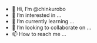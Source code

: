 - 👋 Hi, I’m @chinkurobo
- 👀 I’m interested in ...
- 🌱 I’m currently learning ...
- 💞️ I’m looking to collaborate on ...
- 📫 How to reach me ...

<!---
chinkurobo/chinkurobo is a ✨ special ✨ repository because its `README.md` (this file) appears on your GitHub profile.
You can click the Preview link to take a look at your changes.
--->
